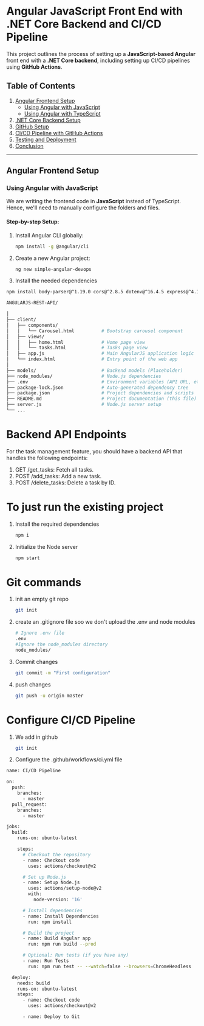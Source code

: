 # Angular JavaScript Front End with .NET Core Backend and CI/CD Pipeline

This project outlines the process of setting up a **JavaScript-based Angular** front end with a **.NET Core backend**, including setting up CI/CD pipelines using **GitHub Actions**.

## Table of Contents
1. [Angular Frontend Setup](#angular-frontend-setup)
   - [Using Angular with JavaScript](#using-angular-with-javascript)
   - [Using Angular with TypeScript](#using-angular-with-typescript)
2. [.NET Core Backend Setup](#net-core-backend-setup)
3. [GitHub Setup](#github-setup)
4. [CI/CD Pipeline with GitHub Actions](#ci-cd-pipeline-with-github-actions)
5. [Testing and Deployment](#testing-and-deployment)
6. [Conclusion](#conclusion)

---

## Angular Frontend Setup

### Using Angular with JavaScript
We are writing the frontend code in **JavaScript** instead of TypeScript. Hence, we'll need to manually configure the folders and files.

#### Step-by-step Setup:

1. Install Angular CLI globally:
   ```bash
   npm install -g @angular/cli

   ```
2. Create a new Angular project:
   ```bash
   ng new simple-angular-devops

   ```
4. Install the needed dependencies
  ```bash
  npm install body-parser@^1.19.0 cors@^2.8.5 dotenv@^16.4.5 express@^4.17.1 path@^0.12.7 --save-dev nodemon@^2.0.7
  ```

 ```bash
ANGULARJS-REST-API/

│
├── client/
│   ├── components/
│   │   └── Carousel.html          # Bootstrap carousel component
│   ├── views/
│   │   ├── home.html              # Home page view
│   │   └── tasks.html             # Tasks page view
│   ├── app.js                     # Main AngularJS application logic
│   └── index.html                 # Entry point of the web app
│
├── models/                        # Backend models (Placeholder)
├── node_modules/                  # Node.js dependencies
├── .env                           # Environment variables (API URL, etc.)
├── package-lock.json              # Auto-generated dependency tree
├── package.json                   # Project dependencies and scripts
├── README.md                      # Project documentation (this file)
├── server.js                      # Node.js server setup
└── ...
 ```

 # Backend API Endpoints

For the task management feature, you should have a backend API that handles the following endpoints:

1. GET /get_tasks: Fetch all tasks.
1. POST /add_tasks: Add a new task.
1. POST /delete_tasks: Delete a task by ID.

# To just run the existing project 

1. Install the required dependencies
   ```bash
   npm i
   ```
2. Initialize the Node server
   ```bash
   npm start 
   ```

# Git commands 

1. init an empty git repo
   ```bash
   git init
   ```
2. create an .gitignore file soo we don't upload the .env and node modules
   ```bash
   # Ignore .env file
   .env
   #Ignore the node_modules directory
   node_modules/
   ```
3. Commit changes
   ```bash
   git commit -m "First configuration"
   ```
4. push changes 
   ```bash
   git push -u origin master
   ```

# Configure CI/CD Pipeline

1. We add in github 
   ```bash
   git init
   ```

2. Configure the .github/workflows/ci.yml file

```bash
name: CI/CD Pipeline

on:
  push:
    branches:
      - master
  pull_request:
    branches:
      - master

jobs:
  build:
    runs-on: ubuntu-latest

    steps:
      # Checkout the repository
      - name: Checkout code
        uses: actions/checkout@v2

      # Set up Node.js
      - name: Setup Node.js
        uses: actions/setup-node@v2
        with:
          node-version: '16'

      # Install dependencies
      - name: Install Dependencies
        run: npm install

      # Build the project
      - name: Build Angular app
        run: npm run build --prod

      # Optional: Run tests (if you have any)
      - name: Run Tests
        run: npm run test -- --watch=false --browsers=ChromeHeadless

  deploy:
    needs: build
    runs-on: ubuntu-latest
    steps:
      - name: Checkout code
        uses: actions/checkout@v2

      - name: Deploy to Git
```


